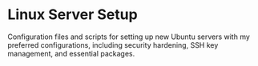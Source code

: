 # Linux Server Setup

Configuration files and scripts for setting up new Ubuntu servers with my preferred configurations, including security hardening, SSH key management, and essential packages.
